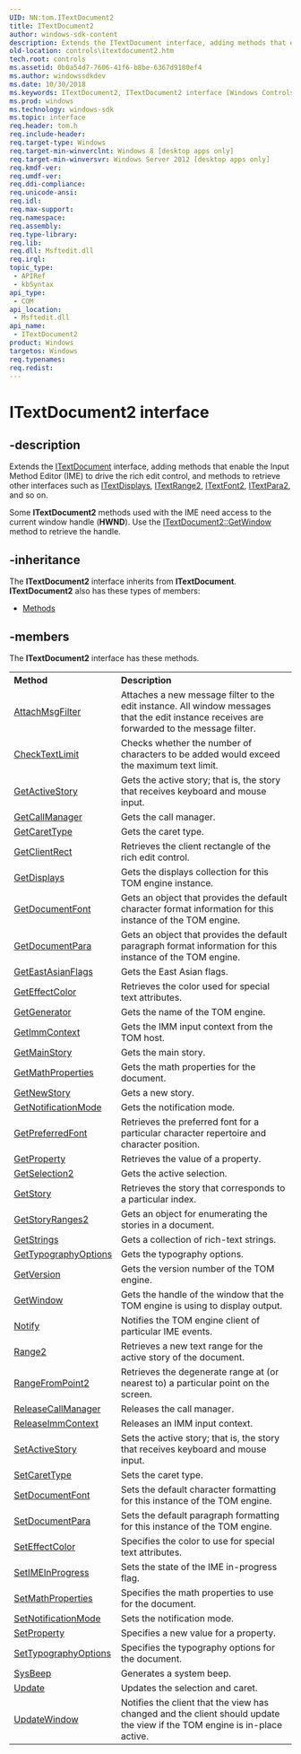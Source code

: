 ```yaml
---
UID: NN:tom.ITextDocument2
title: ITextDocument2
author: windows-sdk-content
description: Extends the ITextDocument interface, adding methods that enable the Input Method Editor (IME) to drive the rich edit control, and methods to retrieve other interfaces such as ITextDisplays, ITextRange2, ITextFont2, ITextPara2, and so on.
old-location: controls\itextdocument2.htm
tech.root: controls
ms.assetid: 0b0a54d7-7606-41f6-b8be-6367d9180ef4
ms.author: windowssdkdev
ms.date: 10/30/2018
ms.keywords: ITextDocument2, ITextDocument2 interface [Windows Controls], ITextDocument2 interface [Windows Controls],described, controls.itextdocument2, tom/ITextDocument2
ms.prod: windows
ms.technology: windows-sdk
ms.topic: interface
req.header: tom.h
req.include-header: 
req.target-type: Windows
req.target-min-winverclnt: Windows 8 [desktop apps only]
req.target-min-winversvr: Windows Server 2012 [desktop apps only]
req.kmdf-ver: 
req.umdf-ver: 
req.ddi-compliance: 
req.unicode-ansi: 
req.idl: 
req.max-support: 
req.namespace: 
req.assembly: 
req.type-library: 
req.lib: 
req.dll: Msftedit.dll
req.irql: 
topic_type:
 - APIRef
 - kbSyntax
api_type:
 - COM
api_location:
 - Msftedit.dll
api_name:
 - ITextDocument2
product: Windows
targetos: Windows
req.typenames: 
req.redist: 
---
```


# ITextDocument2 interface


## -description


Extends the <a href="https://msdn.microsoft.com/en-us/library/Bb774052(v=VS.85).aspx">ITextDocument</a> interface, adding methods that enable the Input Method Editor (IME) to drive the rich edit control, and methods to retrieve other interfaces such as  <a href="https://msdn.microsoft.com/e7266734-c066-4f80-8d3d-99ffb251cd39">ITextDisplays</a>, <a href="https://msdn.microsoft.com/905f0967-8b99-45ed-a1cc-19d49e919a65">ITextRange2</a>, <a href="https://msdn.microsoft.com/d2d43bfd-7cdf-458a-822d-e3965bfe2284">ITextFont2</a>, <a href="https://msdn.microsoft.com/31a0849f-c651-4178-b1ff-a4333bcde5d9">ITextPara2</a>, and so on. 

Some <b>ITextDocument2</b> methods used with the IME need access to the current window handle (<b>HWND</b>). Use the <a href="https://msdn.microsoft.com/4bf5e644-292e-4847-8dad-71e8ccf86205">ITextDocument2::GetWindow</a> method to retrieve the handle.


## -inheritance

The <b xmlns:loc="http://microsoft.com/wdcml/l10n">ITextDocument2</b> interface inherits from <b>ITextDocument</b>. <b>ITextDocument2</b> also has these types of members:
<ul>
<li><a href="https://docs.microsoft.com/">Methods</a></li>
</ul>

## -members

The <b>ITextDocument2</b> interface has these methods.
<table class="members" id="memberListMethods">
<tr>
<th align="left" width="37%">Method</th>
<th align="left" width="63%">Description</th>
</tr>
<tr data="declared;">
<td align="left" width="37%">
<a href="https://msdn.microsoft.com/055b9d59-59cc-4922-b6b9-920885969dbc">AttachMsgFilter</a>
</td>
<td align="left" width="63%">
Attaches a new message filter to the edit instance. All window messages that the edit instance receives are forwarded to the message filter. 

</td>
</tr>
<tr data="declared;">
<td align="left" width="37%">
<a href="https://msdn.microsoft.com/2c3aae14-8fa4-47bf-93ae-1d34333f0356">CheckTextLimit</a>
</td>
<td align="left" width="63%">
Checks whether the number of characters to be added would exceed the maximum text limit.

</td>
</tr>
<tr data="declared;">
<td align="left" width="37%">
<a href="https://msdn.microsoft.com/9849d958-5bcf-44d9-827c-3d5619ba2357">GetActiveStory</a>
</td>
<td align="left" width="63%">
Gets the active story; that is, the story that receives keyboard and mouse input.

</td>
</tr>
<tr data="declared;">
<td align="left" width="37%">
<a href="https://msdn.microsoft.com/0a90e6f5-1231-45fc-868f-4f24ed195638">GetCallManager</a>
</td>
<td align="left" width="63%">
Gets the call manager.

</td>
</tr>
<tr data="declared;">
<td align="left" width="37%">
<a href="https://msdn.microsoft.com/4ab170d2-50a3-4fbf-8e02-92b031bc1e4f">GetCaretType</a>
</td>
<td align="left" width="63%">
Gets the caret type.

</td>
</tr>
<tr data="declared;">
<td align="left" width="37%">
<a href="https://msdn.microsoft.com/a5736c58-e402-421d-aa4a-79b65460b692">GetClientRect</a>
</td>
<td align="left" width="63%">
Retrieves the client rectangle of the rich edit control.

</td>
</tr>
<tr data="declared;">
<td align="left" width="37%">
<a href="https://msdn.microsoft.com/8f610b45-9c17-4b20-82e0-fa78169360cc">GetDisplays</a>
</td>
<td align="left" width="63%">
Gets the displays collection for this TOM engine instance.

</td>
</tr>
<tr data="declared;">
<td align="left" width="37%">
<a href="https://msdn.microsoft.com/b028c2f6-8c8e-49f8-bf53-f4a639cb16c2">GetDocumentFont</a>
</td>
<td align="left" width="63%">
Gets an object that provides the default character format information for this instance of the TOM engine.

</td>
</tr>
<tr data="declared;">
<td align="left" width="37%">
<a href="https://msdn.microsoft.com/3667587e-3cf1-4b86-82fd-2fc34d4cbeee">GetDocumentPara</a>
</td>
<td align="left" width="63%">
Gets an object that provides the default paragraph format  information for this instance of the TOM engine.

</td>
</tr>
<tr data="declared;">
<td align="left" width="37%">
<a href="https://msdn.microsoft.com/730c869d-cac0-40ce-b6c5-ca3be2c94419">GetEastAsianFlags</a>
</td>
<td align="left" width="63%">
Gets the East Asian flags.

</td>
</tr>
<tr data="declared;">
<td align="left" width="37%">
<a href="https://msdn.microsoft.com/4bc2740e-852f-430b-913e-5d28baec3272">GetEffectColor</a>
</td>
<td align="left" width="63%">
Retrieves the color used for special text attributes.

</td>
</tr>
<tr data="declared;">
<td align="left" width="37%">
<a href="https://msdn.microsoft.com/22cfa44e-3603-458b-991e-6e536df63803">GetGenerator</a>
</td>
<td align="left" width="63%">
Gets the name of the TOM engine.

</td>
</tr>
<tr data="declared;">
<td align="left" width="37%">
<a href="https://msdn.microsoft.com/42ee6d71-b51d-459a-b1af-638a19d8be2c">GetImmContext</a>
</td>
<td align="left" width="63%">
Gets the IMM input context from the TOM host.

</td>
</tr>
<tr data="declared;">
<td align="left" width="37%">
<a href="https://msdn.microsoft.com/732165f2-e6cd-4f39-85c6-06faebfa65e2">GetMainStory</a>
</td>
<td align="left" width="63%">
Gets the main story.

</td>
</tr>
<tr data="declared;">
<td align="left" width="37%">
<a href="https://msdn.microsoft.com/7686d0d6-5f49-4ab6-8a9e-1e53447ffe27">GetMathProperties</a>
</td>
<td align="left" width="63%">
Gets the math properties for the document.

</td>
</tr>
<tr data="declared;">
<td align="left" width="37%">
<a href="https://msdn.microsoft.com/4d6ef859-150b-41e7-be58-b9c87c61f7d8">GetNewStory</a>
</td>
<td align="left" width="63%">
Gets a new story.

</td>
</tr>
<tr data="declared;">
<td align="left" width="37%">
<a href="https://msdn.microsoft.com/720f9759-96c1-45f0-9251-90d60532d247">GetNotificationMode</a>
</td>
<td align="left" width="63%">
Gets the notification mode.

</td>
</tr>
<tr data="declared;">
<td align="left" width="37%">
<a href="https://msdn.microsoft.com/d07c3093-8050-4c62-8e90-3b09cdb10700">GetPreferredFont</a>
</td>
<td align="left" width="63%">
Retrieves the preferred font for a particular character repertoire and character position.

</td>
</tr>
<tr data="declared;">
<td align="left" width="37%">
<a href="https://msdn.microsoft.com/30775a51-0e63-453e-ac94-39d4510002f0">GetProperty</a>
</td>
<td align="left" width="63%">
Retrieves the value of a property.

</td>
</tr>
<tr data="declared;">
<td align="left" width="37%">
<a href="https://msdn.microsoft.com/a81fde9e-aef8-49cf-88b2-d0416195d70a">GetSelection2</a>
</td>
<td align="left" width="63%">
Gets the active selection.

</td>
</tr>
<tr data="declared;">
<td align="left" width="37%">
<a href="https://msdn.microsoft.com/bb1322e9-47b2-4770-b5de-c5eeda70eed1">GetStory</a>
</td>
<td align="left" width="63%">
Retrieves the story that corresponds to a particular index.

</td>
</tr>
<tr data="declared;">
<td align="left" width="37%">
<a href="https://msdn.microsoft.com/ec62db67-d5e6-47d9-ad35-0fc33ba45b6b">GetStoryRanges2</a>
</td>
<td align="left" width="63%">
Gets an object for enumerating the stories in a document. 

</td>
</tr>
<tr data="declared;">
<td align="left" width="37%">
<a href="https://msdn.microsoft.com/54d8c682-4e30-4ce2-baa1-d89e28491015">GetStrings</a>
</td>
<td align="left" width="63%">
Gets a collection of rich-text strings.

</td>
</tr>
<tr data="declared;">
<td align="left" width="37%">
<a href="https://msdn.microsoft.com/3433954c-818b-4811-9e38-4bc8ab3ee7f9">GetTypographyOptions</a>
</td>
<td align="left" width="63%">
Gets the typography options.

</td>
</tr>
<tr data="declared;">
<td align="left" width="37%">
<a href="https://msdn.microsoft.com/4cc4502b-4e7c-4561-b7d4-a248bf248a8a">GetVersion</a>
</td>
<td align="left" width="63%">
Gets the version number of the TOM engine.

</td>
</tr>
<tr data="declared;">
<td align="left" width="37%">
<a href="https://msdn.microsoft.com/4bf5e644-292e-4847-8dad-71e8ccf86205">GetWindow</a>
</td>
<td align="left" width="63%">
Gets the handle of the window that the TOM engine is using to display output.

</td>
</tr>
<tr data="declared;">
<td align="left" width="37%">
<a href="https://msdn.microsoft.com/5c7962a5-5f8d-4db1-bb94-a77738cf75bb">Notify</a>
</td>
<td align="left" width="63%">
Notifies the TOM engine client of particular IME events.

</td>
</tr>
<tr data="declared;">
<td align="left" width="37%">
<a href="https://msdn.microsoft.com/e0cd3788-de0e-4b57-8f24-f0897e2b0bed">Range2</a>
</td>
<td align="left" width="63%">
Retrieves a new text range for the active story of the document.

</td>
</tr>
<tr data="declared;">
<td align="left" width="37%">
<a href="https://msdn.microsoft.com/3212c6cc-a1fb-44ca-aba9-2234414e7a39">RangeFromPoint2</a>
</td>
<td align="left" width="63%">
Retrieves the degenerate range at (or nearest to) a particular point on the screen.

</td>
</tr>
<tr data="declared;">
<td align="left" width="37%">
<a href="https://msdn.microsoft.com/4d17fdcb-502c-43ab-9f74-7247a1f14f45">ReleaseCallManager</a>
</td>
<td align="left" width="63%">
Releases the call manager.

</td>
</tr>
<tr data="declared;">
<td align="left" width="37%">
<a href="https://msdn.microsoft.com/2172e20b-2343-4a65-a08e-0d8b8c101860">ReleaseImmContext</a>
</td>
<td align="left" width="63%">
Releases an IMM input context.

</td>
</tr>
<tr data="declared;">
<td align="left" width="37%">
<a href="https://msdn.microsoft.com/2c71673c-5119-4906-99e0-1a2aa04589e1">SetActiveStory</a>
</td>
<td align="left" width="63%">
Sets the active story; that is, the story that receives keyboard and mouse input.

</td>
</tr>
<tr data="declared;">
<td align="left" width="37%">
<a href="https://msdn.microsoft.com/40d34482-cf07-4401-ad02-f5d1b0184976">SetCaretType</a>
</td>
<td align="left" width="63%">
Sets the caret type.

</td>
</tr>
<tr data="declared;">
<td align="left" width="37%">
<a href="https://msdn.microsoft.com/1fbc000a-76c2-4b80-856b-42f2e1829e93">SetDocumentFont</a>
</td>
<td align="left" width="63%">
Sets  the default character formatting for this instance of the TOM engine.

</td>
</tr>
<tr data="declared;">
<td align="left" width="37%">
<a href="https://msdn.microsoft.com/d35d57e9-a005-48cd-a92d-381dc490d44f">SetDocumentPara</a>
</td>
<td align="left" width="63%">
Sets the default paragraph formatting  for this instance of the TOM engine.

</td>
</tr>
<tr data="declared;">
<td align="left" width="37%">
<a href="https://msdn.microsoft.com/6371b525-96da-42a7-8cee-228b47208f46">SetEffectColor</a>
</td>
<td align="left" width="63%">
Specifies the color to use for special text attributes.

</td>
</tr>
<tr data="declared;">
<td align="left" width="37%">
<a href="https://msdn.microsoft.com/65db4e97-48c9-48e0-b436-2b2e6713bebd">SetIMEInProgress</a>
</td>
<td align="left" width="63%">
Sets the state of the IME in-progress flag.

</td>
</tr>
<tr data="declared;">
<td align="left" width="37%">
<a href="https://msdn.microsoft.com/a688354b-b231-44fc-9cfb-32c8e8b1361f">SetMathProperties</a>
</td>
<td align="left" width="63%">
Specifies the math properties to use for the document.

</td>
</tr>
<tr data="declared;">
<td align="left" width="37%">
<a href="https://msdn.microsoft.com/b3dd9895-9fdd-4919-9e3a-382bb130f4b9">SetNotificationMode</a>
</td>
<td align="left" width="63%">
Sets the notification mode.

</td>
</tr>
<tr data="declared;">
<td align="left" width="37%">
<a href="https://msdn.microsoft.com/29e70a21-9fab-4fba-9cc4-f1268b005edb">SetProperty</a>
</td>
<td align="left" width="63%">
Specifies a new value for a property.

</td>
</tr>
<tr data="declared;">
<td align="left" width="37%">
<a href="https://msdn.microsoft.com/1013c9bf-b6fe-4396-b7a8-36e61edf1df3">SetTypographyOptions</a>
</td>
<td align="left" width="63%">
Specifies the typography options for the document.

</td>
</tr>
<tr data="declared;">
<td align="left" width="37%">
<a href="https://msdn.microsoft.com/2f1f83a0-9308-40c8-b889-aa8118ee9e71">SysBeep</a>
</td>
<td align="left" width="63%">
Generates a system beep.

</td>
</tr>
<tr data="declared;">
<td align="left" width="37%">
<a href="https://msdn.microsoft.com/0ac5c944-227d-4ba3-afcf-ccb969902383">Update</a>
</td>
<td align="left" width="63%">
Updates the selection and caret.

</td>
</tr>
<tr data="declared;">
<td align="left" width="37%">
<a href="https://msdn.microsoft.com/85bb0a41-e3a7-43ab-bc14-fdd4dae2ee69">UpdateWindow</a>
</td>
<td align="left" width="63%">
Notifies the client that the view has changed and the client should update the view if the TOM engine is in-place active.

</td>
</tr>
</table> 

